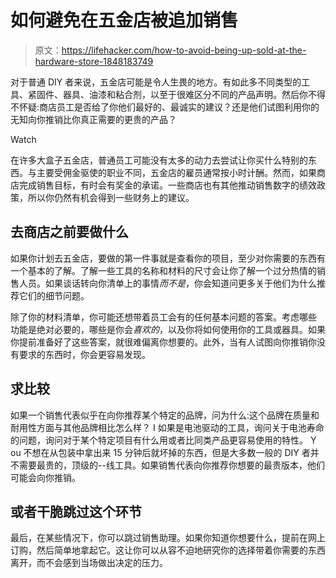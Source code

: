 # 如何避免在五金店被追加销售

> 原文：<https://lifehacker.com/how-to-avoid-being-up-sold-at-the-hardware-store-1848183749>

对于普通 DIY 者来说，五金店可能是令人生畏的地方。有如此多不同类型的工具、紧固件、器具、油漆和粘合剂，以至于很难区分不同的产品声明。然后你不得不怀疑:商店员工是否给了你他们最好的、最诚实的建议？还是他们试图利用你的无知向你推销比你真正需要的更贵的产品？

Watch

在许多大盒子五金店，普通员工可能没有太多的动力去尝试让你买什么特别的东西。与主要受佣金驱使的职业不同，五金店的雇员通常按小时计酬。然而，如果商店完成销售目标，有时会有奖金的承诺。一些商店也有其他推动销售数字的绩效政策，所以你仍然有机会得到一些财务上的建议。

## 去商店之前要做什么

如果你计划去五金店，要做的第一件事就是查看你的项目，至少对你需要的东西有一个基本的了解。了解一些工具的名称和材料的尺寸会让你了解一个过分热情的销售人员。如果谈话转向你清单上的事情*而不是*，你会知道问更多关于他们为什么推荐它们的细节问题。

除了你的材料清单，你可能还想带着员工会有的任何基本问题的答案。考虑哪些 功能是绝对必要的，哪些是你会*喜欢的*，以及你将如何使用你的工具或器具。如果你提前准备好了这些答案，就很难偏离你想要的。此外，当有人试图向你推销你没有要求的东西时，你会更容易发现。

## 求比较

如果一个销售代表似乎在向你推荐某个特定的品牌，问为什么:这个品牌在质量和耐用性方面与其他品牌相比怎么样？ I 如果是电池驱动的工具，询问关于电池寿命的问题，询问对于某个特定项目有什么用或者比同类产品更容易使用的特性。 Y ou 不想在从包装中拿出来 15 分钟后就坏掉的东西，但是大多数一般的 DIY 者并不需要最贵的，顶级的--线工具。如果销售代表向你推荐你想要的最贵版本，他们可能会向你推销。

## 或者干脆跳过这个环节

最后，在某些情况下，你可以跳过销售助理。如果你知道你想要什么，提前在网上订购，然后简单地拿起它。这让你可以从容不迫地研究你的选择带着你需要的东西离开，而不会感到当场做出决定的压力。